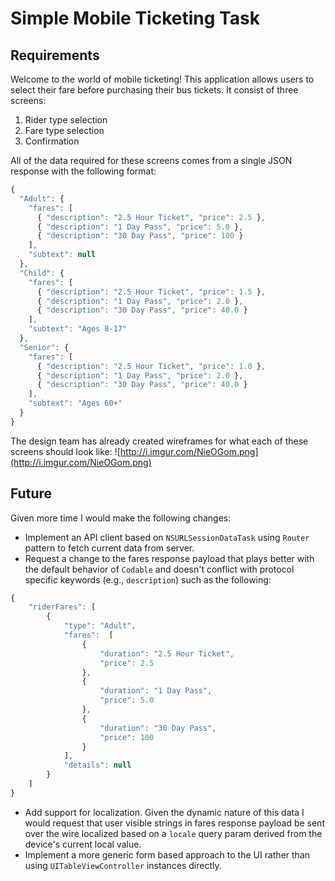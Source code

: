 # Simple Mobile Ticketing Task

## Requirements
Welcome to the world of mobile ticketing! This application allows users to select their fare before purchasing their bus tickets. It consist of three screens:

1. Rider type selection
2. Fare type selection
3. Confirmation

All of the data required for these screens comes from a single JSON response with the following format:


```javascript
{
  "Adult": {
    "fares": [
      { "description": "2.5 Hour Ticket", "price": 2.5 },
      { "description": "1 Day Pass", "price": 5.0 },
      { "description": "30 Day Pass", "price": 100 }
    ],
    "subtext": null
  },
  "Child": {
    "fares": [
      { "description": "2.5 Hour Ticket", "price": 1.5 },
      { "description": "1 Day Pass", "price": 2.0 },
      { "description": "30 Day Pass", "price": 40.0 }
    ],
    "subtext": "Ages 8-17"
  },
  "Senior": {
    "fares": [
      { "description": "2.5 Hour Ticket", "price": 1.0 },
      { "description": "1 Day Pass", "price": 2.0 },
      { "description": "30 Day Pass", "price": 40.0 }
    ],
    "subtext": "Ages 60+"
  }
}

```

The design team has already created wireframes for what each of these screens should look like:
![http://i.imgur.com/NieOGom.png](http://i.imgur.com/NieOGom.png)

## Future

Given more time I would make the following changes:

- Implement an API client based on `NSURLSessionDataTask` using `Router` pattern to fetch current data from server.
- Request a change to the fares response payload that plays better with the default behavior of `Codable` and doesn't conflict with protocol specific keywords (e.g., `description`) such as the following:

```javascript
{
    "riderFares": [
        {
            "type": "Adult",
            "fares":  [
                {
                    "duration": "2.5 Hour Ticket",
                    "price": 2.5
                },
                {
                    "duration": "1 Day Pass",
                    "price": 5.0
                },
                {
                    "duration": "30 Day Pass",
                    "price": 100
                }
            ],
            "details": null
        }
    ]
}

```

- Add support for localization. Given the dynamic nature of this data I would request that user visible strings in fares response payload be sent over the wire localized based on a `locale` query param derived from the device's current local value.
- Implement a more generic form based approach to the UI rather than using `UITableViewController` instances directly.
